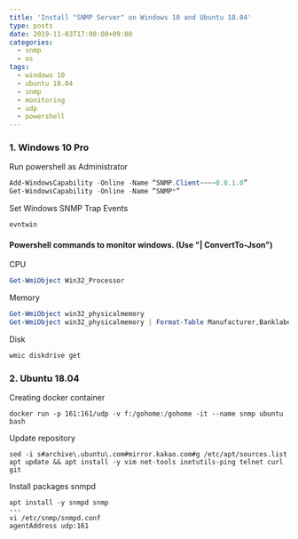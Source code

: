 ```yaml
---
title: 'Install "SNMP Server" on Windows 10 and Ubuntu 18.04'
type: posts
date: 2019-11-03T17:00:00+09:00
categories: 
  - snmp
  - os
tags:
  - windows 10
  - ubuntu 18.04
  - snmp
  - monitoring
  - udp
  - powershell
---
```


### 1. Windows 10 Pro

Run powershell as Administrator

```powershell
Add-WindowsCapability -Online -Name “SNMP.Client~~~~0.0.1.0”
Get-WindowsCapability -Online -Name “SNMP*”
```

Set Windows SNMP Trap Events

```powershell
evntwin
```

#### Powershell commands to monitor windows. (Use "| ConvertTo-Json")

CPU

```powershell
Get-WmiObject Win32_Processor
```

Memory

```powershell
Get-WmiObject win32_physicalmemory
Get-WmiObject win32_physicalmemory | Format-Table Manufacturer,Banklabel,Configuredclockspeed,Devicelocator,Capacity,Serialnumber -autosize
```

Disk

```powershell
wmic diskdrive get
```

### 2. Ubuntu 18.04

Creating docker container

    docker run -p 161:161/udp -v f:/gohome:/gohome -it --name snmp ubuntu bash

Update repository

    sed -i s#archive\.ubuntu\.com#mirror.kakao.com#g /etc/apt/sources.list
    apt update && apt install -y vim net-tools inetutils-ping telnet curl git

Install packages snmpd

    apt install -y snmpd snmp
    ---
    vi /etc/snmp/snmpd.conf
    agentAddress udp:161


